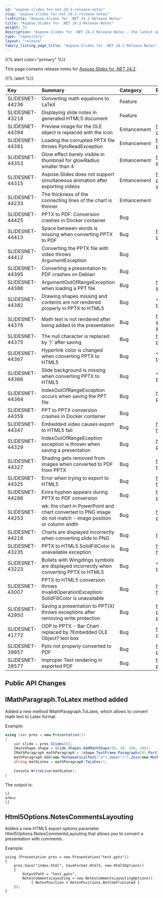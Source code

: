 ```yaml
---
id: "aspose-slides-for-net-24-2-release-notes"
slug: "aspose-slides-for-net-24-2-release-notes"
linktitle: "Aspose.Slides for .NET 24.2 Release Notes"
title: "Aspose.Slides for .NET 24.2 Release Notes"
weight: 55
description: "Aspose.Slides for .NET 24.2 Release Notes – the latest updates and fixes."
type: "repository"
layout: "release"
family_listing_page_title: "Aspose.Slides for .NET 24.2 Release Notes"
---
```


{{% alert color="primary" %}}

This page contains release notes for [ Aspose.Slides for .NET 24.2](https://www.nuget.org/packages/Aspose.Slides.NET/).

{{% /alert %}}

|**Key**|**Summary**|**Category**|**Related Documentation**|
| :- | :- | :- | :- |
|SLIDESNET-44236|Converting math equations to LaTeX|Feature|
|SLIDESNET-43218|Displaying slide notes in generated HTML5 document|Feature|
|SLIDESNET-44394|Preview image for the OLE object is replaced with the icon|Enhancement|<https://docs.aspose.com/slides/net/manage-ole/>
|SLIDESNET-44381|Loading the corrupted PPTX file throws PptxReadException|Enhancement|<https://docs.aspose.com/slides/net/open-presentation/>
|SLIDESNET-44353|Glow effect barely visible in thumbnail for glowRadius smaller than 4|Enhancement|<https://docs.aspose.com/slides/net/shape-effect/#apply-glow-effect>
|SLIDESNET-44315|Aspose.Slides does not support simultaneous animation after exporting videos|Enhancement|<https://docs.aspose.com/slides/net/convert-powerpoint-to-video/#convert-powerpoint-to-video>
|SLIDESNET-44233|The thickness of the connecting lines of the chart is thinner|Enhancement|
|SLIDESNET-44425|PPTX to PDF: Conversion crashes in Docker container|Bug|
|SLIDESNET-44413|Space between words is missing when converting PPTX to PDF|Bug|<https://docs.aspose.com/slides/net/convert-powerpoint-to-pdf/>
|SLIDESNET-44412|Converting the PPTX file with video throws ArgumentException|Bug|
|SLIDESNET-44395|Converting a presentation to PDF crashes on Debian|Bug|
|SLIDESNET-44386|ArgumentOutOfRangeException when loading a PPT file|Bug|<https://docs.aspose.com/slides/net/convert-slide/>
|SLIDESNET-44382|Drawing shapes missing and contents are not rendered properly in PPTX to HTML5|Bug|< https://docs.aspose.com/slides/net/export-to-html5/>
|SLIDESNET-44376|Math text is not rendered after being added to the presentation|Bug|<https://docs.aspose.com/slides/net/convert-slide/#converting-slides-to-bitmap-and-saving-the-images-in-png>
|SLIDESNET-44375|The null character is replaced by ')' after saving|Bug|<https://docs.aspose.com/slides/net/save-presentation/>
|SLIDESNET-44367|Hyperlink color is changed when converting PPTX to HTML5|Bug|< https://docs.aspose.com/slides/net/export-to-html5/>
|SLIDESNET-44366|Slide background is missing when converting PPTX to HTML5|Bug|< https://docs.aspose.com/slides/net/export-to-html5/>
|SLIDESNET-44364|IndexOutOfRangeException occurs when saving the PPT file|Bug|<https://docs.aspose.com/slides/net/convert-presentation/>
|SLIDESNET-44359|PPT to PPTX conversion crashes in Docker container|Bug|
|SLIDESNET-44347|Embedded video causes export to HTML5 fail|Bug|<https://docs.aspose.com/slides/net/export-to-html5/>
|SLIDESNET-44329|IndexOutOfRangeEception exception is thrown when saving a presentation|Bug|<https://docs.aspose.com/slides/net/convert-presentation/>
|SLIDESNET-44327|Shading gets removed from images when converted to PDF from PPTX|Bug|<https://docs.aspose.com/slides/net/conversion-to-pdf/>
|SLIDESNET-44325|Error when trying to export to HTML5|Bug|<https://docs.aspose.com/slides/net/export-to-html5/>
|SLIDESNET-44286|Extra hyphen appears during PPTX to PDF conversion|Bug|<https://docs.aspose.com/slides/net/convert-powerpoint-to-pdf/>
|SLIDESNET-44253|wk: the chart in PowerPoint and chart converted to PNG image do not match - image position or column width|Bug|<https://docs.aspose.com/slides/net/powerpoint-charts/>
|SLIDESNET-44216|Charts are displayed incorrectly when converting slide to PNG|Bug|<https://docs.aspose.com/slides/net/3d-chart/>
|SLIDESNET-43235|PPTX to HTML5 SolidFillColor is unavailable exception|Bug|<https://docs.aspose.com/slides/net/export-to-html5/>
|SLIDESNET-43223|Bullets with Wingdings symbols are displayed incorrectly when converting PPTX to HTML5|Bug|< https://docs.aspose.com/slides/net/export-to-html5/>
|SLIDESNET-43007|PPTX to HTML5 conversion throws InvalidOperationException: SolidFillColor is unavailable|Bug|<https://docs.aspose.com/slides/net/export-to-html5/>
|SLIDESNET-42950|Saving a presentation to PPT(X) throws exceptions after removing write protection|Bug|<https://docs.aspose.com/slides/cpp/password-protected-presentation/#removing-write-protection-from-a-presentation>
|SLIDESNET-41772|ODP to PPTX - Bar Chart replaced by ?Embedded OLE Object? text box|Bug|<https://docs.aspose.com/slides/net/convert-odp-to-pptx/>
|SLIDESNET-39957|Pptx not properly converted to PDF|Bug|<https://docs.aspose.com/slides/net/convert-powerpoint-to-pdf/>
|SLIDESNET-38577|Improper Text rendering in exported PDF|Bug|<https://docs.aspose.com/slides/net/convert-powerpoint-to-pdf/>


## Public API Changes ##

## IMathParagraph.ToLatex method added ##

Added a new method IMathParagraph.ToLatex, which allows to convert math text to Latex format.

Example:

``` csharp
using (var pres = new Presentation())
{
    var slide = pres.Slides[0];
    IAutoShape shape = slide.Shapes.AddMathShape(50, 50, 200, 200);
    IMathParagraph mathParagraph = (shape.TextFrame.Paragraphs[0].Portions[0] as MathPortion).MathParagraph;
    mathParagraph.Add(new MathematicalText("a").Join("+").Join(new MathematicalText("b").Join("=").Join(new MathematicalText("c"))));
    string mathLatex = mathParagraph.ToLatex();
    
    Console.WriteLine(mathLatex);
}
```

The output is:

```
\[
a+b=c
\]
```

## Html5Options.NotesCommentsLayouting ##

Added a new HTML5 export options parameter Html5Options.NotesCommentsLayouting that allows you to convert a presentation with comments .

Example:

``` charp
using (Presentation pres = new Presentation("test.pptx"))
{
    pres.Save("index.html", SaveFormat.Html5, new Html5Options()
    {
        OutputPath = "test_pptx",
        NotesCommentsLayouting = new NotesCommentsLayoutingOptions()
            { NotesPosition = NotesPositions.BottomTruncated }
    });
}
```